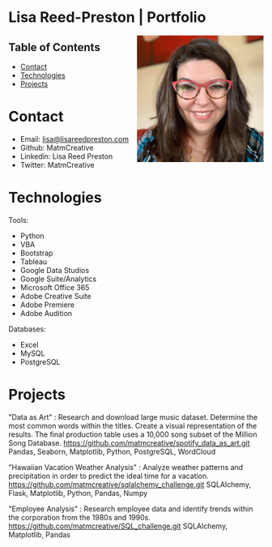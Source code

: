 # Lisa Reed-Preston | Portfolio

<img src="84353488_10157585605635041_8542602484735016960_o.jpg" width=250px align=right>

## Table of Contents
* [Contact](#Contact)
* [Technologies](#Technologies)
* [Projects](#Projects)

# Contact
* Email: lisa@lisareedpreston.com
* Github: MatmCreative
* Linkedin: Lisa Reed Preston
* Twitter: MatmCreative

# Technologies
Tools:
* Python 
* VBA 
* Bootstrap 
* Tableau
* Google Data Studios 
* Google Suite/Analytics 
* Microsoft Office 365 
* Adobe Creative Suite 
* Adobe Premiere 
* Adobe Audition

Databases:
* Excel 
* MySQL 
* PostgreSQL

# Projects
"Data as Art" : Research and download large music dataset. Determine the most common words within the titles. Create a visual representation of the results. The final production table uses a 10,000 song subset of the Million Song Database.	https://github.com/matmcreative/spotify_data_as_art.git	Pandas, Seaborn, Matplotlib, Python, PostgreSQL, WordCloud

"Hawaiian Vacation Weather Analysis" : Analyze weather patterns and precipitation in order to predict the ideal time for a vacation.	https://github.com/matmcreative/sqlalchemy_challenge.git	SQLAlchemy, Flask, Matplotlib, Python, Pandas, Numpy

"Employee Analysis" : Research employee data and identify trends within the corporation from the 1980s and 1990s.	https://github.com/matmcreative/SQL_challenge.git	SQLAlchemy, Matplotlib, Pandas
